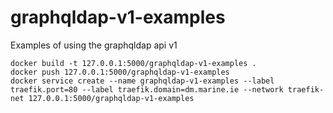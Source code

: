 # graphqldap-v1-examples
Examples of using the graphqldap api v1

```
docker build -t 127.0.0.1:5000/graphqldap-v1-examples .
docker push 127.0.0.1:5000/graphqldap-v1-examples
docker service create --name graphqldap-v1-examples --label traefik.port=80 --label traefik.domain=dm.marine.ie --network traefik-net 127.0.0.1:5000/graphqldap-v1-examples
```


